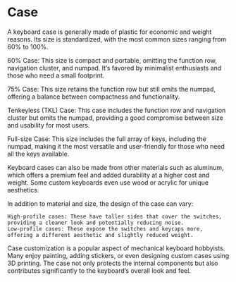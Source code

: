 
# Case

A keyboard case is generally made of plastic for economic and weight reasons. Its size is standardized, with the most common sizes ranging from 60% to 100%.

60% Case: This size is compact and portable, omitting the function row, navigation cluster, and numpad. It’s favored by minimalist enthusiasts and those who need a small footprint.

75% Case: This size retains the function row but still omits the numpad, offering a balance between compactness and functionality.

Tenkeyless (TKL) Case: This case includes the function row and navigation cluster but omits the numpad, providing a good compromise between size and usability for most users.

Full-size Case: This size includes the full array of keys, including the numpad, making it the most versatile and user-friendly for those who need all the keys available.

Keyboard cases can also be made from other materials such as aluminum, which offers a premium feel and added durability at a higher cost and weight. Some custom keyboards even use wood or acrylic for unique aesthetics.

In addition to material and size, the design of the case can vary:

    High-profile cases: These have taller sides that cover the switches, providing a cleaner look and potentially reducing noise.
    Low-profile cases: These expose the switches and keycaps more, offering a different aesthetic and slightly reduced weight.

Case customization is a popular aspect of mechanical keyboard hobbyists. Many enjoy painting, adding stickers, or even designing custom cases using 3D printing. The case not only protects the internal components but also contributes significantly to the keyboard’s overall look and feel.